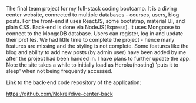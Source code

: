 The final team project for my full-stack coding bootcamp. It is a diving center website, connected to multiple databases - courses, users, blog posts. For the front-end it uses ReactJS, some bootstrap, material UI, and plain CSS. Back-end is done via NodeJS(Express). It uses Mongoose to connect to the MongoDB database. Users can register, log in and update their profiles. We had little time to complete the project - hence many features are missing and the styling is not complete. Some features like the blog and ability to add new posts (by admin user) have been added by me after the project had been handed in. I have plans to further update the app.
Note the site takes a while to initially load as Heroku(hosting) 'puts it to sleep' when not being frequently accessed.

Link to the back-end code repository of the application:

https://github.com/Nokrei/dive-center-back
